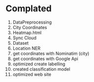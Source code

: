 # Complated
1. DataPreprocessing
2. City Coordinates
3. Heatmap.html
4. Sync Cloud
5. Dataset
6. Location NER
7. get coordinates with Nominatim (city)
8. get coordinates with Google Api
9. optimized create labelling
10. created classification model
11. optimized web site
